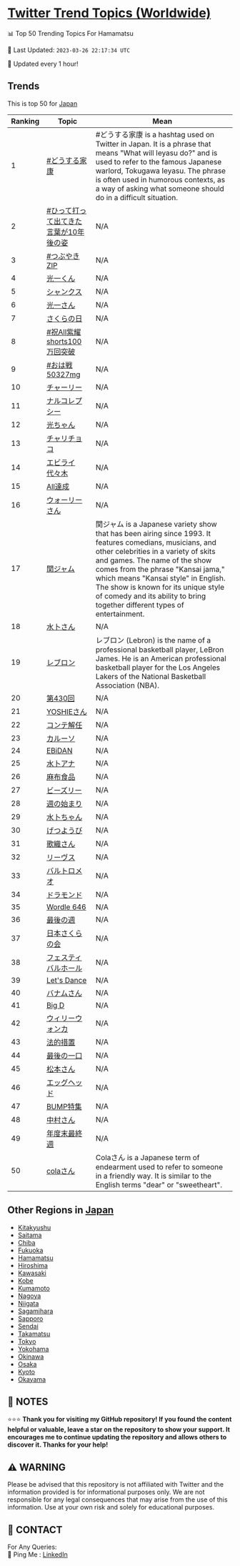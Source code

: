[Twitter Trend Topics (Worldwide)](https://github.com/ErcinDedeoglu/Twitter-Trend-Topics)
==========


📊 Top 50 Trending Topics For Hamamatsu

📆 Last Updated: `2023-03-26 22:17:34 UTC`

🔧 Updated every 1 hour!


## Trends

This is top 50 for [Japan](</Japan>)

| Ranking | Topic | Mean |
| ------- | ------------ | ------------ |
| 1 | [#どうする家康](http://twitter.com/search?q=%23%e3%81%a9%e3%81%86%e3%81%99%e3%82%8b%e5%ae%b6%e5%ba%b7) | #どうする家康 is a hashtag used on Twitter in Japan. It is a phrase that means "What will Ieyasu do?" and is used to refer to the famous Japanese warlord, Tokugawa Ieyasu. The phrase is often used in humorous contexts, as a way of asking what someone should do in a difficult situation. |
| 2 | [#ひって打って出てきた言葉が10年後の姿](http://twitter.com/search?q=%23%e3%81%b2%e3%81%a3%e3%81%a6%e6%89%93%e3%81%a3%e3%81%a6%e5%87%ba%e3%81%a6%e3%81%8d%e3%81%9f%e8%a8%80%e8%91%89%e3%81%8c10%e5%b9%b4%e5%be%8c%e3%81%ae%e5%a7%bf) | N/A |
| 3 | [#つぶやきZIP](http://twitter.com/search?q=%23%e3%81%a4%e3%81%b6%e3%82%84%e3%81%8dZIP) | N/A |
| 4 | [光一くん](http://twitter.com/search?q=%e5%85%89%e4%b8%80%e3%81%8f%e3%82%93) | N/A |
| 5 | [シャンクス](http://twitter.com/search?q=%e3%82%b7%e3%83%a3%e3%83%b3%e3%82%af%e3%82%b9) | N/A |
| 6 | [光一さん](http://twitter.com/search?q=%e5%85%89%e4%b8%80%e3%81%95%e3%82%93) | N/A |
| 7 | [さくらの日](http://twitter.com/search?q=%e3%81%95%e3%81%8f%e3%82%89%e3%81%ae%e6%97%a5) | N/A |
| 8 | [#祝All紫耀shorts100万回突破](http://twitter.com/search?q=%23%e7%a5%9dAll%e7%b4%ab%e8%80%80shorts100%e4%b8%87%e5%9b%9e%e7%aa%81%e7%a0%b4) | N/A |
| 9 | [#おは戦50327mg](http://twitter.com/search?q=%23%e3%81%8a%e3%81%af%e6%88%a650327mg) | N/A |
| 10 | [チャーリー](http://twitter.com/search?q=%e3%83%81%e3%83%a3%e3%83%bc%e3%83%aa%e3%83%bc) | N/A |
| 11 | [ナルコレプシー](http://twitter.com/search?q=%e3%83%8a%e3%83%ab%e3%82%b3%e3%83%ac%e3%83%97%e3%82%b7%e3%83%bc) | N/A |
| 12 | [光ちゃん](http://twitter.com/search?q=%e5%85%89%e3%81%a1%e3%82%83%e3%82%93) | N/A |
| 13 | [チャリチョコ](http://twitter.com/search?q=%e3%83%81%e3%83%a3%e3%83%aa%e3%83%81%e3%83%a7%e3%82%b3) | N/A |
| 14 | [エビライ代々木](http://twitter.com/search?q=%e3%82%a8%e3%83%93%e3%83%a9%e3%82%a4%e4%bb%a3%e3%80%85%e6%9c%a8) | N/A |
| 15 | [All達成](http://twitter.com/search?q=All%e9%81%94%e6%88%90) | N/A |
| 16 | [ウォーリーさん](http://twitter.com/search?q=%e3%82%a6%e3%82%a9%e3%83%bc%e3%83%aa%e3%83%bc%e3%81%95%e3%82%93) | N/A |
| 17 | [関ジャム](http://twitter.com/search?q=%e9%96%a2%e3%82%b8%e3%83%a3%e3%83%a0) | 関ジャム is a Japanese variety show that has been airing since 1993. It features comedians, musicians, and other celebrities in a variety of skits and games. The name of the show comes from the phrase "Kansai jama," which means "Kansai style" in English. The show is known for its unique style of comedy and its ability to bring together different types of entertainment. |
| 18 | [水卜さん](http://twitter.com/search?q=%e6%b0%b4%e5%8d%9c%e3%81%95%e3%82%93) | N/A |
| 19 | [レブロン](http://twitter.com/search?q=%e3%83%ac%e3%83%96%e3%83%ad%e3%83%b3) | レブロン (Lebron) is the name of a professional basketball player, LeBron James. He is an American professional basketball player for the Los Angeles Lakers of the National Basketball Association (NBA). |
| 20 | [第430回](http://twitter.com/search?q=%e7%ac%ac430%e5%9b%9e) | N/A |
| 21 | [YOSHIEさん](http://twitter.com/search?q=YOSHIE%e3%81%95%e3%82%93) | N/A |
| 22 | [コンテ解任](http://twitter.com/search?q=%e3%82%b3%e3%83%b3%e3%83%86%e8%a7%a3%e4%bb%bb) | N/A |
| 23 | [カルーソ](http://twitter.com/search?q=%e3%82%ab%e3%83%ab%e3%83%bc%e3%82%bd) | N/A |
| 24 | [EBiDAN](http://twitter.com/search?q=EBiDAN) | N/A |
| 25 | [水卜アナ](http://twitter.com/search?q=%e6%b0%b4%e5%8d%9c%e3%82%a2%e3%83%8a) | N/A |
| 26 | [麻布食品](http://twitter.com/search?q=%e9%ba%bb%e5%b8%83%e9%a3%9f%e5%93%81) | N/A |
| 27 | [ビーズリー](http://twitter.com/search?q=%e3%83%93%e3%83%bc%e3%82%ba%e3%83%aa%e3%83%bc) | N/A |
| 28 | [週の始まり](http://twitter.com/search?q=%e9%80%b1%e3%81%ae%e5%a7%8b%e3%81%be%e3%82%8a) | N/A |
| 29 | [水卜ちゃん](http://twitter.com/search?q=%e6%b0%b4%e5%8d%9c%e3%81%a1%e3%82%83%e3%82%93) | N/A |
| 30 | [げつようび](http://twitter.com/search?q=%e3%81%92%e3%81%a4%e3%82%88%e3%81%86%e3%81%b3) | N/A |
| 31 | [歌織さん](http://twitter.com/search?q=%e6%ad%8c%e7%b9%94%e3%81%95%e3%82%93) | N/A |
| 32 | [リーヴス](http://twitter.com/search?q=%e3%83%aa%e3%83%bc%e3%83%b4%e3%82%b9) | N/A |
| 33 | [バルトロメオ](http://twitter.com/search?q=%e3%83%90%e3%83%ab%e3%83%88%e3%83%ad%e3%83%a1%e3%82%aa) | N/A |
| 34 | [ドラモンド](http://twitter.com/search?q=%e3%83%89%e3%83%a9%e3%83%a2%e3%83%b3%e3%83%89) | N/A |
| 35 | [Wordle 646](http://twitter.com/search?q=Wordle+646) | N/A |
| 36 | [最後の週](http://twitter.com/search?q=%e6%9c%80%e5%be%8c%e3%81%ae%e9%80%b1) | N/A |
| 37 | [日本さくらの会](http://twitter.com/search?q=%e6%97%a5%e6%9c%ac%e3%81%95%e3%81%8f%e3%82%89%e3%81%ae%e4%bc%9a) | N/A |
| 38 | [フェスティバルホール](http://twitter.com/search?q=%e3%83%95%e3%82%a7%e3%82%b9%e3%83%86%e3%82%a3%e3%83%90%e3%83%ab%e3%83%9b%e3%83%bc%e3%83%ab) | N/A |
| 39 | [Let's Dance](http://twitter.com/search?q=Let%27s+Dance) | N/A |
| 40 | [バナムさん](http://twitter.com/search?q=%e3%83%90%e3%83%8a%e3%83%a0%e3%81%95%e3%82%93) | N/A |
| 41 | [Big D](http://twitter.com/search?q=Big+D) | N/A |
| 42 | [ウィリーウォンカ](http://twitter.com/search?q=%e3%82%a6%e3%82%a3%e3%83%aa%e3%83%bc%e3%82%a6%e3%82%a9%e3%83%b3%e3%82%ab) | N/A |
| 43 | [法的措置](http://twitter.com/search?q=%e6%b3%95%e7%9a%84%e6%8e%aa%e7%bd%ae) | N/A |
| 44 | [最後の一口](http://twitter.com/search?q=%e6%9c%80%e5%be%8c%e3%81%ae%e4%b8%80%e5%8f%a3) | N/A |
| 45 | [松本さん](http://twitter.com/search?q=%e6%9d%be%e6%9c%ac%e3%81%95%e3%82%93) | N/A |
| 46 | [エッグヘッド](http://twitter.com/search?q=%e3%82%a8%e3%83%83%e3%82%b0%e3%83%98%e3%83%83%e3%83%89) | N/A |
| 47 | [BUMP特集](http://twitter.com/search?q=BUMP%e7%89%b9%e9%9b%86) | N/A |
| 48 | [中村さん](http://twitter.com/search?q=%e4%b8%ad%e6%9d%91%e3%81%95%e3%82%93) | N/A |
| 49 | [年度末最終週](http://twitter.com/search?q=%e5%b9%b4%e5%ba%a6%e6%9c%ab%e6%9c%80%e7%b5%82%e9%80%b1) | N/A |
| 50 | [colaさん](http://twitter.com/search?q=cola%e3%81%95%e3%82%93) | Colaさん is a Japanese term of endearment used to refer to someone in a friendly way. It is similar to the English terms "dear" or "sweetheart". |



## Other Regions in [Japan](</Japan>)

* [Kitakyushu](</Japan/Kitakyushu.md>)
* [Saitama](</Japan/Saitama.md>)
* [Chiba](</Japan/Chiba.md>)
* [Fukuoka](</Japan/Fukuoka.md>)
* [Hamamatsu](</Japan/Hamamatsu.md>)
* [Hiroshima](</Japan/Hiroshima.md>)
* [Kawasaki](</Japan/Kawasaki.md>)
* [Kobe](</Japan/Kobe.md>)
* [Kumamoto](</Japan/Kumamoto.md>)
* [Nagoya](</Japan/Nagoya.md>)
* [Niigata](</Japan/Niigata.md>)
* [Sagamihara](</Japan/Sagamihara.md>)
* [Sapporo](</Japan/Sapporo.md>)
* [Sendai](</Japan/Sendai.md>)
* [Takamatsu](</Japan/Takamatsu.md>)
* [Tokyo](</Japan/Tokyo.md>)
* [Yokohama](</Japan/Yokohama.md>)
* [Okinawa](</Japan/Okinawa.md>)
* [Osaka](</Japan/Osaka.md>)
* [Kyoto](</Japan/Kyoto.md>)
* [Okayama](</Japan/Okayama.md>)



## 📝 NOTES

⭐⭐⭐ **Thank you for visiting my GitHub repository! If you found the content helpful or valuable, leave a star on the repository to show your support. It encourages me to continue updating the repository and allows others to discover it. Thanks for your help!**


## ⚠️ WARNING

Please be advised that this repository is not affiliated with Twitter and the information provided is for informational purposes only. We are not responsible for any legal consequences that may arise from the use of this information. Use at your own risk and solely for educational purposes.


## 📨 CONTACT

 For Any Queries:  
            🏓 Ping Me : [LinkedIn](https://www.linkedin.com/in/ercindedeoglu/)
